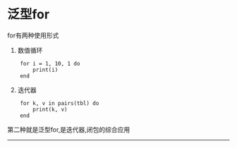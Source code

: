 # 泛型for

for有两种使用形式
1. 数值循环
```
    for i = 1, 10, 1 do
        print(i)
    end
```
2. 迭代器
```
    for k, v in pairs(tbl) do
        print(k, v)
    end
```

第二种就是泛型for,是迭代器,闭包的综合应用

________

